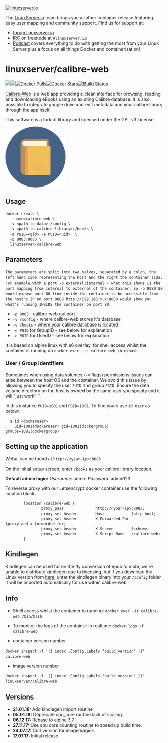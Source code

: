 [linuxserverurl]: https://linuxserver.io
[forumurl]: https://forum.linuxserver.io
[ircurl]: https://www.linuxserver.io/irc/
[podcasturl]: https://www.linuxserver.io/podcast/
[appurl]: https://github.com/janeczku/calibre-web
[hub]: https://hub.docker.com/r/linuxserver/calibre-web/

[![linuxserver.io](https://raw.githubusercontent.com/linuxserver/docker-templates/master/linuxserver.io/img/linuxserver_medium.png)][linuxserverurl]

The [LinuxServer.io][linuxserverurl] team brings you another container release featuring easy user mapping and community support. Find us for support at:
* [forum.linuxserver.io][forumurl]
* [IRC][ircurl] on freenode at `#linuxserver.io`
* [Podcast][podcasturl] covers everything to do with getting the most from your Linux Server plus a focus on all things Docker and containerisation!

# linuxserver/calibre-web
[![](https://images.microbadger.com/badges/version/linuxserver/calibre-web.svg)](https://microbadger.com/images/linuxserver/calibre-web "Get your own version badge on microbadger.com")[![](https://images.microbadger.com/badges/image/linuxserver/calibre-web.svg)](https://microbadger.com/images/linuxserver/calibre-web "Get your own image badge on microbadger.com")[![Docker Pulls](https://img.shields.io/docker/pulls/linuxserver/calibre-web.svg)][hub][![Docker Stars](https://img.shields.io/docker/stars/linuxserver/calibre-web.svg)][hub][![Build Status](https://ci.linuxserver.io/buildStatus/icon?job=Docker-Builders/x86-64/x86-64-calibre-web)](https://ci.linuxserver.io/job/Docker-Builders/job/x86-64/job/x86-64-calibre-web/)

[Calibre-Web](https://github.com/janeczku/calibre-web) is a web app providing a clean interface for browsing, reading and downloading eBooks using an existing Calibre database.   It is also possible to integrate google drive and edit metadata and your calibre library through the app itself.

This software is a fork of library and licensed under the GPL v3 License.

[![Calibre-Web](https://raw.githubusercontent.com/linuxserver/docker-templates/master/linuxserver.io/img/calibre-web-icon.png)][appurl]

## Usage

```
docker create \
  --name=calibre-web \
  -v <path to data>:/config \
  -v <path to calibre library>:/books \
  -e PGID=<gid> -e PUID=<uid>  \
  -p 8083:8083 \
  linuxserver/calibre-web
```

## Parameters

`The parameters are split into two halves, separated by a colon, the left hand side representing the host and the right the container side. 
For example with a port -p external:internal - what this shows is the port mapping from internal to external of the container.
So -p 8080:80 would expose port 80 from inside the container to be accessible from the host's IP on port 8080
http://192.168.x.x:8080 would show you what's running INSIDE the container on port 80.`



* `-p 8083` - calibre-web gui port
* `-v /config` - where calibre-web stores it's database
* `-v /books` - where your calibre database is located
* `-e PGID` for GroupID - see below for explanation
* `-e PUID` for UserID - see below for explanation

It is based on alpine linux with s6 overlay, for shell access whilst the container is running do `docker exec -it calibre-web /bin/bash`.

### User / Group Identifiers

Sometimes when using data volumes (`-v` flags) permissions issues can arise between the host OS and the container. We avoid this issue by allowing you to specify the user `PUID` and group `PGID`. Ensure the data volume directory on the host is owned by the same user you specify and it will "just work" ™.

In this instance `PUID=1001` and `PGID=1001`. To find yours use `id user` as below:

```
  $ id <dockeruser>
    uid=1001(dockeruser) gid=1001(dockergroup) groups=1001(dockergroup)
```

## Setting up the application

Webui can be found at `http://<your-ip>:8083`

On the initial setup screen, enter `/books` as your calibre library location.

**Default admin login:**
*Username:* admin
*Password:* admin123

To reverse proxy with our Letsencrypt docker container use the following location block:
```	
        location /calibre-web {
                proxy_pass              http://<your-ip>:8083;
                proxy_set_header        Host            $http_host;
                proxy_set_header        X-Forwarded-For $proxy_add_x_forwarded_for;
                proxy_set_header        X-Scheme        $scheme;
                proxy_set_header        X-Script-Name   /calibre-web;
        }
```

## Kindlegen

Kindlegen can be used for on the fly conversion of epub to mobi, we're unable to distribute kindlegen due to licensing, but if you download the Linux version from [here](https://www.amazon.com/gp/feature.html?docId=1000765211), untar the kindlegen binary into your `/config` folder it will be imported automatically for use within calibre-web

## Info

* Shell access whilst the container is running: `docker exec -it calibre-web /bin/bash`
* To monitor the logs of the container in realtime: `docker logs -f calibre-web`

* container version number 

`docker inspect -f '{{ index .Config.Labels "build_version" }}' calibre-web`

* image version number

`docker inspect -f '{{ index .Config.Labels "build_version" }}' linuxserver/calibre-web`

## Versions

+ **21.01.18:** Add kindlegen import routine
+ **05.01.18:** Deprecate cpu_core routine lack of scaling.
+ **06.12.17:** Rebase to alpine 3.7.
+ **27.11.17:** Use cpu core counting routine to speed up build time.
+ **24.07.17:** Curl version for imagemagick.
+ **17.07.17:** Initial release.
